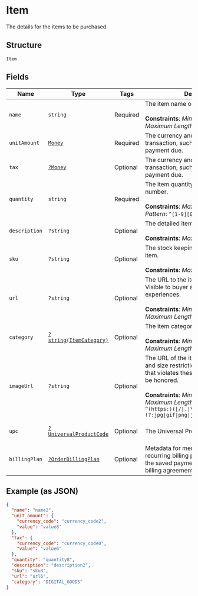 
# Item

The details for the items to be purchased.

## Structure

`Item`

## Fields

| Name | Type | Tags | Description | Getter | Setter |
|  --- | --- | --- | --- | --- | --- |
| `name` | `string` | Required | The item name or title.<br><br>**Constraints**: *Minimum Length*: `1`, *Maximum Length*: `127` | getName(): string | setName(string name): void |
| `unitAmount` | [`Money`](../../doc/models/money.md) | Required | The currency and amount for a financial transaction, such as a balance or payment due. | getUnitAmount(): Money | setUnitAmount(Money unitAmount): void |
| `tax` | [`?Money`](../../doc/models/money.md) | Optional | The currency and amount for a financial transaction, such as a balance or payment due. | getTax(): ?Money | setTax(?Money tax): void |
| `quantity` | `string` | Required | The item quantity. Must be a whole number.<br><br>**Constraints**: *Maximum Length*: `10`, *Pattern*: `^[1-9][0-9]{0,9}$` | getQuantity(): string | setQuantity(string quantity): void |
| `description` | `?string` | Optional | The detailed item description.<br><br>**Constraints**: *Maximum Length*: `2048` | getDescription(): ?string | setDescription(?string description): void |
| `sku` | `?string` | Optional | The stock keeping unit (SKU) for the item.<br><br>**Constraints**: *Maximum Length*: `127` | getSku(): ?string | setSku(?string sku): void |
| `url` | `?string` | Optional | The URL to the item being purchased. Visible to buyer and used in buyer experiences.<br><br>**Constraints**: *Minimum Length*: `1`, *Maximum Length*: `2048` | getUrl(): ?string | setUrl(?string url): void |
| `category` | [`?string(ItemCategory)`](../../doc/models/item-category.md) | Optional | The item category type.<br><br>**Constraints**: *Minimum Length*: `1`, *Maximum Length*: `20` | getCategory(): ?string | setCategory(?string category): void |
| `imageUrl` | `?string` | Optional | The URL of the item's image. File type and size restrictions apply. An image that violates these restrictions will not be honored.<br><br>**Constraints**: *Minimum Length*: `1`, *Maximum Length*: `2048`, *Pattern*: `^(https:)([/\|.\|\w\|\s\|-])*\.(?:jpg\|gif\|png\|jpeg\|JPG\|GIF\|PNG\|JPEG)` | getImageUrl(): ?string | setImageUrl(?string imageUrl): void |
| `upc` | [`?UniversalProductCode`](../../doc/models/universal-product-code.md) | Optional | The Universal Product Code of the item. | getUpc(): ?UniversalProductCode | setUpc(?UniversalProductCode upc): void |
| `billingPlan` | [`?OrderBillingPlan`](../../doc/models/order-billing-plan.md) | Optional | Metadata for merchant-managed recurring billing plans. Valid only during the saved payment method token or billing agreement creation. | getBillingPlan(): ?OrderBillingPlan | setBillingPlan(?OrderBillingPlan billingPlan): void |

## Example (as JSON)

```json
{
  "name": "name2",
  "unit_amount": {
    "currency_code": "currency_code2",
    "value": "value8"
  },
  "tax": {
    "currency_code": "currency_code0",
    "value": "value6"
  },
  "quantity": "quantity8",
  "description": "description2",
  "sku": "sku8",
  "url": "url6",
  "category": "DIGITAL_GOODS"
}
```

